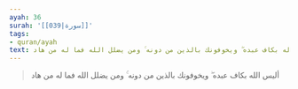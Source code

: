 ```yaml
---
ayah: 36
surah: '[[039|سورة]]'
tags:
- quran/ayah
text: أليس الله بكاف عبده ۖ ويخوفونك بالذين من دونه ۚ ومن يضلل الله فما له من هاد
---
```

> أليس الله بكاف عبده ۖ ويخوفونك بالذين من دونه ۚ ومن يضلل الله فما له من هاد

